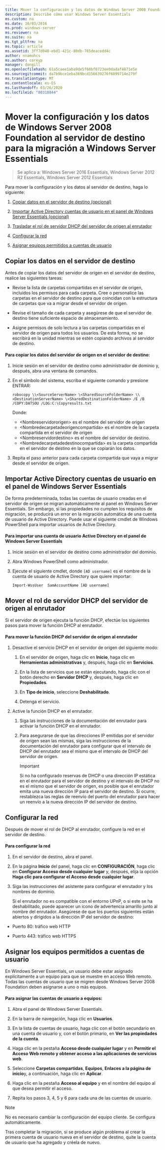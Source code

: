 ```yaml
---
title: Mover la configuración y los datos de Windows Server 2008 Foundation al servidor de destino para la migración a Windows Server Essentials
description: Describe cómo usar Windows Server Essentials
ms.custom: na
ms.date: 10/03/2016
ms.prod: windows-server
ms.reviewer: na
ms.suite: na
ms.tgt_pltfrm: na
ms.topic: article
ms.assetid: 3ff7d040-ebd1-421c-80db-765deacedd4c
author: nnamuhcs
ms.author: coreyp
manager: dongill
ms.openlocfilehash: 61a5caee1aba9de5f60bf0723ee0dadaf4871e5e
ms.sourcegitcommit: da7b9bce1eba369bcd156639276f6899714e279f
ms.translationtype: MT
ms.contentlocale: es-ES
ms.lasthandoff: 03/26/2020
ms.locfileid: "80318844"
---
```

# <a name="move-windows-server-2008-foundation-settings-and-data-to-the-destination-server-for-windows-server-essentials-migration"></a>Mover la configuración y los datos de Windows Server 2008 Foundation al servidor de destino para la migración a Windows Server Essentials

>Se aplica a: Windows Server 2016 Essentials, Windows Server 2012 R2 Essentials, Windows Server 2012 Essentials

Para mover la configuración y los datos al servidor de destino, haga lo siguiente:

1. [Copiar datos en el servidor de destino (opcional)](#copy-data-to-the-destination-server)

2. [Importar Active Directory cuentas de usuario en el panel de Windows Server Essentials (opcional)](#import-active-directory-user-accounts-to-the-windows-server-essentials-dashboard)

3. [Trasladar el rol de servidor DHCP del servidor de origen al enrutador](#move-the-dhcp-server-role-from-the-source-server-to-the-router)

4. [Configurar la red](#configure-the-network) 

5. [Asignar equipos permitidos a cuentas de usuario](#map-permitted-computers-to-user-accounts)
  
## <a name="copy-data-to-the-destination-server"></a>Copiar los datos en el servidor de destino
 Antes de copiar los datos del servidor de origen en el servidor de destino, realice las siguientes tareas:  
  
- Revise la lista de carpetas compartidas en el servidor de origen, incluidos los permisos para cada carpeta. Cree o personalice las carpetas en el servidor de destino para que coincidan con la estructura de carpetas que va a migrar desde el servidor de origen.  
  
- Revise el tamaño de cada carpeta y asegúrese de que el servidor de destino tiene suficiente espacio de almacenamiento.  
  
- Asigne permisos de solo lectura a las carpetas compartidas en el servidor de origen para todos los usuarios. De esta forma, no se escribirá en la unidad mientras se estén copiando archivos al servidor de destino.  
  
#### <a name="to-copy-data-from-the-source-server-to-the-destination-server"></a>Para copiar los datos del servidor de origen en el servidor de destino:  
  
1.  Inicie sesión en el servidor de destino como administrador de dominio y, después, abra una ventana de comandos.  
  
2.  En el símbolo del sistema, escriba el siguiente comando y presione ENTRAR:  
  
    `robocopy \\<SourceServerName> \<SharedSourceFolderName> \\<DestinationServerName> \<SharedDestinationFolderName> /E /B /COPY:DATSOU /LOG:C:\Copyresults.txt`  
  
     Donde:
     - \<Nombreservidororigen\> es el nombre del servidor de origen
     - \<Nombredecarpetadeorigencompartida\> es el nombre de la carpeta compartida en el servidor de origen
     - \<Nombreservidordestino\> es el nombre del servidor de destino.
     - \<Nombredecarpetadedestinocompartida\> es la carpeta compartida en el servidor de destino en la que se copiarán los datos.  
  
3.  Repita el paso anterior para cada carpeta compartida que vaya a migrar desde el servidor de origen.  
  
## <a name="import-active-directory-user-accounts-to-the-windows-server-essentials-dashboard"></a>Importar Active Directory cuentas de usuario en el panel de Windows Server Essentials
 De forma predeterminada, todas las cuentas de usuario creadas en el servidor de origen se migran automáticamente al panel en Windows Server Essentials. Sin embargo, si las propiedades no cumplen los requisitos de migración, se producirá un error en la migración automática de una cuenta de usuario de Active Directory. Puede usar el siguiente cmdlet de Windows PowerShell para importar usuarios de Active Directory.  
  
#### <a name="to-import-an-active-directory-user-account-to-the-windows-server-essentials-dashboard"></a>Para importar una cuenta de usuario Active Directory en el panel de Windows Server Essentials
  
1.  Inicie sesión en el servidor de destino como administrador del dominio.  
  
2.  Abra Windows PowerShell como administrador.  
  
3.  Ejecute el siguiente cmdlet, donde `[AD username]` es el nombre de la cuenta de usuario de Active Directory que quiere importar:  
  
     `Import-WssUser  SamAccountName [AD username]`  
  
## <a name="move-the-dhcp-server-role-from-the-source-server-to-the-router"></a>Mover el rol de servidor DHCP del servidor de origen al enrutador
 Si el servidor de origen ejecuta la función DHCP, efectúe los siguientes pasos para mover la función DHCP al enrutador.  
  
#### <a name="to-move-the-dhcp-role-from-the-source-server-to-the-router"></a>Para mover la función DHCP del servidor de origen al enrutador  
  
1.  Desactive el servicio DHCP en el servidor de origen del siguiente modo:  
  
    1.  En el servidor de origen, haga clic en **Inicio**, haga clic en **Herramientas administrativas** y, después, haga clic en **Servicios**.  
  
    2.  En la lista de servicios que se están ejecutando, haga clic con el botón derecho en **Servidor DHCP** y, después, haga clic en **Propiedades**.  
  
    3.  En **Tipo de inicio**, seleccione **Deshabilitado**.  
  
    4.  Detenga el servicio.  
  
2.  Active la función DHCP en el enrutador.  
  
    1.  Siga las instrucciones de la documentación del enrutador para activar la función DHCP en el enrutador.  
  
    2.  Para asegurarse de que las direcciones IP emitidas por el servidor de origen sean las mismas, siga las instrucciones de la documentación del enrutador para configurar que el intervalo de DHCP del enrutador sea el mismo que el intervalo de DHCP del servidor de origen.  
  
        > [!IMPORTANT]
        >  Si no ha configurado reservas de DHCP o una dirección IP estática en el enrutador para el servidor de destino y el intervalo de DHCP no es el mismo que el servidor de origen, es posible que el enrutador emita una nueva dirección IP para el servidor de destino. Si ocurre, restablezca las reglas de reenvío del puerto del enrutador para hacer un reenvío a la nueva dirección IP del servidor de destino.  
  
## <a name="configure-the-network"></a>Configurar la red
 Después de mover el rol de DHCP al enrutador, configure la red en el servidor de destino.  
  
#### <a name="to-configure-the-network"></a>Para configurar la red  
  
1. En el servidor de destino, abra el panel.  
  
2. En la página **Inicio** del panel, haga clic en **CONFIGURACIÓN**, haga clic en **Configurar Acceso desde cualquier lugar** y, después, elija la opción **Haga clic para configurar el Acceso desde cualquier lugar**.  
  
3. Siga las instrucciones del asistente para configurar el enrutador y los nombres de dominio.  
  
   Si el enrutador no es compatible con el entorno UPnP, o si este se ha deshabilitado, puede aparecer un icono de advertencia amarillo junto al nombre del enrutador. Asegúrese de que los puertos siguientes están abiertos y dirigidos a la dirección IP del servidor de destino:  
  
-   Puerto 80: tráfico web HTTP  
  
-   Puerto 443: tráfico web HTTPS  
  
## <a name="map-permitted-computers-to-user-accounts"></a>Asignar los equipos permitidos a cuentas de usuario  
 En Windows Server Essentials, un usuario debe estar asignado explícitamente a un equipo para que se muestre en acceso Web remoto. Todas las cuentas de usuario que se migren desde Windows Server 2008 Foundation deben asignarse a uno o más equipos.  
  
#### <a name="to-map-user-accounts-to-computers"></a>Para asignar las cuentas de usuario a equipos:  
  
1.  Abra el panel de Windows Server Essentials.  
  
2.  En la barra de navegación, haga clic en **Usuarios**.  
  
3.  En la lista de cuentas de usuario, haga clic con el botón secundario en una cuenta de usuario y, con el botón primario, en **Ver las propiedades de la cuenta**.  
  
4.  Haga clic en la pestaña **Acceso desde cualquier lugar** y en **Permitir el Acceso Web remoto y obtener acceso a las aplicaciones de servicios web**.  
  
5.  Seleccione **Carpetas compartidas**, **Equipos**, **Enlaces a la página de inicio**y, a continuación, haga clic en **Aplicar**.  
  
6.  Haga clic en la pestaña **Acceso al equipo** y en el nombre del equipo al que desea permitir el acceso.  
  
7.  Repita los pasos 3, 4, 5 y 6 para cada una de las cuentas de usuario.  
  
> [!NOTE]
> No es necesario cambiar la configuración del equipo cliente. Se configura automáticamente.  
>
> Tras completar la migración, si se produce algún problema al crear la primera cuenta de usuario nueva en el servidor de destino, quite la cuenta de usuario que ha agregado y créela de nuevo.
